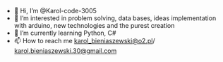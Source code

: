 - 👋 Hi, I’m @Karol-code-3005
- 👀 I’m interested in problem solving, data bases, ideas implementation with arduino, new technologies and the purest creation
- 🌱 I’m currently learning Python, C#
- 📫 How to reach me karol_bieniaszewski@o2.pl/ karol.bieniaszewski.30@gmail.com

<!---
Karol-code-3005/Karol-code-3005 is a ✨ special ✨ repository because its `README.md` (this file) appears on your GitHub profile.
You can click the Preview link to take a look at your changes.
--->
